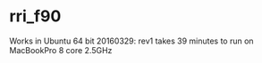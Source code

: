 # rri_f90
Works in Ubuntu 64 bit 
20160329: rev1 takes 39 minutes to run on MacBookPro 8 core 2.5GHz
